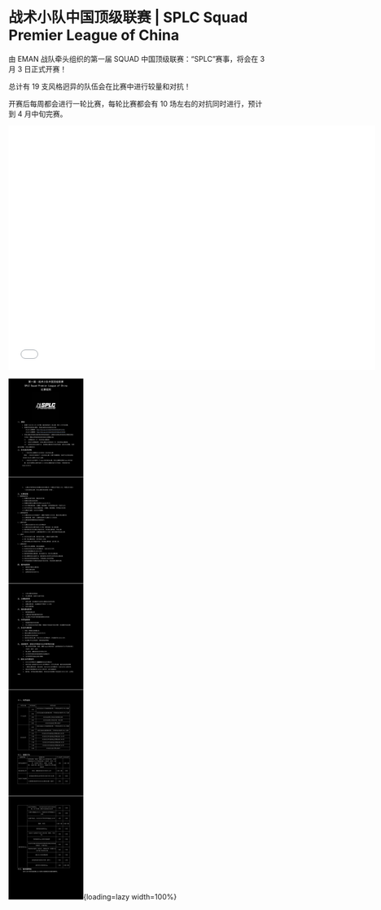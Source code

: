 # 战术小队中国顶级联赛 | SPLC Squad Premier League of China

由 EMAN 战队牵头组织的第一届 SQUAD 中国顶级联赛：“SPLC”赛事，将会在 3 月 3 日正式开赛！

总计有 19 支风格迥异的队伍会在比赛中进行较量和对抗！

开赛后每周都会进行一轮比赛，每轮比赛都会有 10 场左右的对抗同时进行，预计到 4 月中旬完赛。

<iframe src="//player.bilibili.com/player.html?aid=652668814&bvid=BV1AY4y1m752&cid=1030383803&page=1" scrolling="no" border="0" frameborder="no" framespacing="0" allowfullscreen="true" height="480" width="720"> </iframe>

![Rules](./rules.jpg){loading=lazy width=100%}